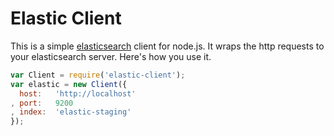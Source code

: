 # Elastic Client

This is a simple [elasticsearch](http://elasticsearch.org) client for node.js. It wraps the http requests to your elasticsearch server. Here's how you use it.

```javascript
var Client = require('elastic-client');
var elastic = new Client({
  host:   'http://localhost' 
, port:   9200
, index:  'elastic-staging'
});
```


